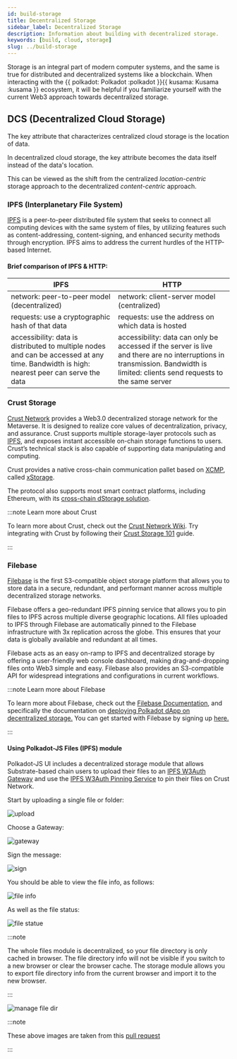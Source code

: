 ```yaml
---
id: build-storage
title: Decentralized Storage
sidebar_label: Decentralized Storage
description: Information about building with decentralized storage.
keywords: [build, cloud, storage]
slug: ../build-storage
---
```


Storage is an integral part of modern computer systems, and the same is true for distributed and
decentralized systems like a blockchain. When interacting with the \{\{ polkadot: Polkadot :polkadot
}}\{\{ kusama: Kusama :kusama }} ecosystem, it will be helpful if you familiarize yourself with the
current Web3 approach towards decentralized storage.

## DCS (Decentralized Cloud Storage)

The key attribute that characterizes centralized cloud storage is the location of data.

In decentralized cloud storage, the key attribute becomes the data itself instead of the data's
location.

This can be viewed as the shift from the centralized _location-centric_ storage approach to the
decentralized _content-centric_ approach.

### IPFS (Interplanetary File System)

[IPFS](https://ipfs.io/) is a peer-to-peer distributed file system that seeks to connect all
computing devices with the same system of files, by utilizing features such as content-addressing,
content-signing, and enhanced security methods through encryption. IPFS aims to address the current
hurdles of the HTTP-based Internet.

#### Brief comparison of IPFS & HTTP:

| IPFS                                                                                                                                     | HTTP                                                                                                                                                                          |
| ---------------------------------------------------------------------------------------------------------------------------------------- | ----------------------------------------------------------------------------------------------------------------------------------------------------------------------------- |
| network: peer-to-peer model (decentralized)                                                                                              | network: client-server model (centralized)                                                                                                                                    |
| requests: use a cryptographic hash of that data                                                                                          | requests: use the address on which data is hosted                                                                                                                             |
| accessibility: data is distributed to multiple nodes and can be accessed at any time. Bandwidth is high: nearest peer can serve the data | accessibility: data can only be accessed if the server is live and there are no interruptions in transmission. Bandwidth is limited: clients send requests to the same server |

### Crust Storage

[Crust Network](https://crust.network) provides a Web3.0 decentralized storage network for the
Metaverse. It is designed to realize core values of decentralization, privacy, and assurance. Crust
supports multiple storage-layer protocols such as [IPFS](#ipfs-interplanetary-file-system), and
exposes instant accessible on-chain storage functions to users. Crustʼs technical stack is also
capable of supporting data manipulating and computing.

Crust provides a native cross-chain communication pallet based on
[XCMP](https://wiki.polkadot.network/docs/learn-xcm), called
[xStorage](https://github.com/crustio/crust/tree/parachain/shadow/crust-collator/pallets/xstorage).

The protocol also supports most smart contract platforms, including Ethereum, with its
[cross-chain dStorage solution](https://wiki.crust.network/docs/en/buildCrossChainSolution).

:::note Learn more about Crust

To learn more about Crust, check out the [Crust Network Wiki](https://wiki.crust.network/en). Try
integrating with Crust by following their
[Crust Storage 101](https://wiki.crust.network/docs/en/build101) guide.

:::

### Filebase

[Filebase](https://filebase.com) is the first S3-compatible object storage platform that allows you
to store data in a secure, redundant, and performant manner across multiple decentralized storage
networks.

Filebase offers a geo-redundant IPFS pinning service that allows you to pin files to IPFS across
multiple diverse geographic locations. All files uploaded to IPFS through Filebase are automatically
pinned to the Filebase infrastructure with 3x replication across the globe. This ensures that your
data is globally available and redundant at all times.

Filebase acts as an easy on-ramp to IPFS and decentralized storage by offering a user-friendly web
console dashboard, making drag-and-dropping files onto Web3 simple and easy. Filebase also provides
an S3-compatible API for widespread integrations and configurations in current workflows.

:::note Learn more about Filebase

To learn more about Filebase, check out the [Filebase Documentation](https://docs.filebase.com), and
specifically the documentation on
[deploying Polkadot dApp on decentralized storage.](https://docs.filebase.com/web3-education/web3-tutorials/polkadot/polkadot-deploy-a-polkadot-dapp-on-decentralized-storage)
You can get started with Filebase by signing up [here.](https://filebase.com/signup)

:::

#### Using Polkadot-JS Files (IPFS) module

Polkadot-JS UI includes a decentralized storage module that allows Substrate-based chain users to
upload their files to an
[IPFS W3Auth Gateway](https://wiki.crust.network/docs/en/buildIPFSWeb3AuthGW) and use the
[IPFS W3Auth Pinning Service](https://wiki.crust.network/docs/en/buildIPFSW3AuthPin) to pin their
files on Crust Network.

Start by uploading a single file or folder:

![upload](../assets/files/substrate-files-1.png)

Choose a Gateway:

![gateway](../assets/files/substrate-files-2.png)

Sign the message:

![sign](../assets/files/substrate-files-3.png)

You should be able to view the file info, as follows:

![file info](../assets/files/substrate-files-4.png)

As well as the file status:

![file statue](../assets/files/substrate-files-5.png)

:::note

The whole files module is decentralized, so your file directory is only cached in browser. The file
directory info will not be visible if you switch to a new browser or clear the browser cache. The
storage module allows you to export file directory info from the current browser and import it to
the new browser.

:::

![manage file dir](../assets/files/substrate-files-6.png)

:::note

These above images are taken from this [pull request](https://github.com/polkadot-js/apps/pull/6106)

:::
